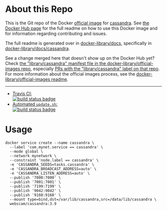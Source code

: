 # About this Repo

This is the Git repo of the Docker [official image](https://docs.docker.com/docker-hub/official_repos/) for [cassandra](https://registry.hub.docker.com/_/cassandra/). See [the Docker Hub page](https://registry.hub.docker.com/_/cassandra/) for the full readme on how to use this Docker image and for information regarding contributing and issues.

The full readme is generated over in [docker-library/docs](https://github.com/docker-library/docs), specifically in [docker-library/docs/cassandra](https://github.com/docker-library/docs/tree/master/cassandra).

See a change merged here that doesn't show up on the Docker Hub yet? Check [the "library/cassandra" manifest file in the docker-library/official-images repo](https://github.com/docker-library/official-images/blob/master/library/cassandra), especially [PRs with the "library/cassandra" label on that repo](https://github.com/docker-library/official-images/labels/library%2Fcassandra). For more information about the official images process, see the [docker-library/official-images readme](https://github.com/docker-library/official-images/blob/master/README.md).

---

-	[Travis CI:  
	![build status badge](https://img.shields.io/travis/docker-library/cassandra/master.svg)](https://travis-ci.org/docker-library/cassandra/branches)
-	[Automated `update.sh`:  
	![build status badge](https://doi-janky.infosiftr.net/job/update.sh/job/cassandra/badge/icon)](https://doi-janky.infosiftr.net/job/update.sh/job/cassandra)

<!-- THIS FILE IS GENERATED BY https://github.com/docker-library/docs/blob/master/generate-repo-stub-readme.sh -->

# Usage

```
docker service create --name cassandra \
  --label 'com.mynet.service == cassandra' \
  --mode global \
  --network mynetwork \
  --constraint 'node.label == cassandra' \
  -e 'CASSANDRA_SEEDS=tasks.cassandra' \
  -e 'CASSANDRA_BROADCAST_ADDRESS=auto' \
  -e 'CASSANDRA_LISTEN_ADDRESS=auto' \
  --publish '7000:7000' \
  --publish '7001:7001' \
  --publish '7199:7199' \
  --publish '9042:9042' \
  --publish '9160:9160' \
  --mount type=bind,dst=/var/lib/cassandra,src=/data/lib/cassandra \
  webscam/cassandra:3.9
```
